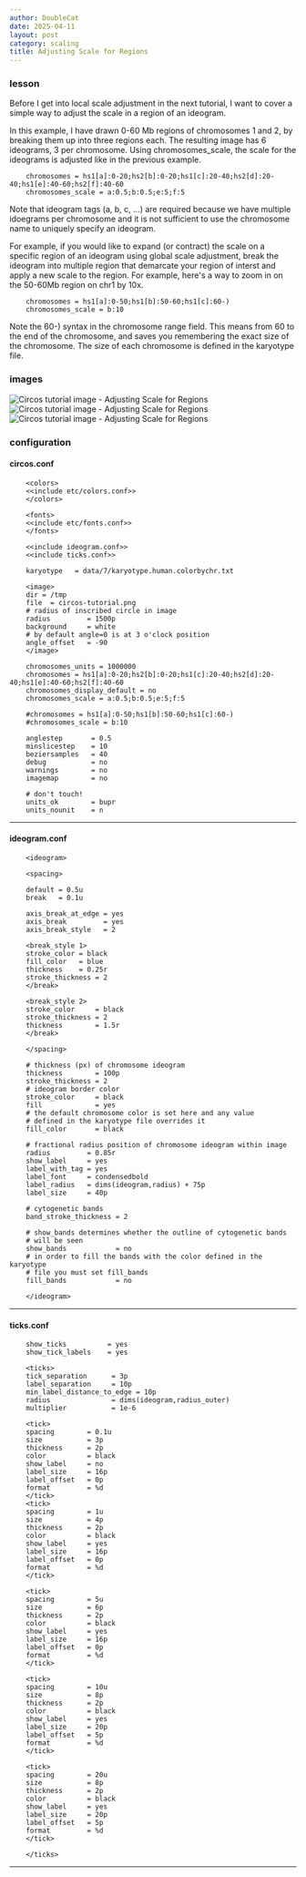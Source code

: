 ```yaml
---
author: DoubleCat
date: 2025-04-11
layout: post
category: scaling
title: Adjusting Scale for Regions
---
```


### lesson
Before I get into local scale adjustment in the next tutorial, I want to cover
a simple way to adjust the scale in a region of an ideogram.

In this example, I have drawn 0-60 Mb regions of chromosomes 1 and 2, by
breaking them up into three regions each. The resulting image has 6 ideograms,
3 per chromosome. Using chromosomes_scale, the scale for the ideograms is
adjusted like in the previous example.

```    
    chromosomes = hs1[a]:0-20;hs2[b]:0-20;hs1[c]:20-40;hs2[d]:20-40;hs1[e]:40-60;hs2[f]:40-60
    chromosomes_scale = a:0.5;b:0.5;e:5;f:5
```
Note that ideogram tags (a, b, c, ...) are required because we have multiple
idoegrams per chromosome and it is not sufficient to use the chromosome name
to uniquely specify an ideogram.

For example, if you would like to expand (or contract) the scale on a specific
region of an ideogram using global scale adjustment, break the ideogram into
multiple region that demarcate your region of interst and apply a new scale to
the region. For example, here's a way to zoom in on the 50-60Mb region on chr1
by 10x.

```    
    chromosomes = hs1[a]:0-50;hs1[b]:50-60;hs1[c]:60-)
    chromosomes_scale = b:10
```
Note the 60-) syntax in the chromosome range field. This means from 60 to the
end of the chromosome, and saves you remembering the exact size of the
chromosome. The size of each chromosome is defined in the karyotype file.
### images
![Circos tutorial image - Adjusting Scale for
Regions](/documentation/tutorials/scaling/scale_regions/img/01.png) ![Circos
tutorial image - Adjusting Scale for
Regions](/documentation/tutorials/scaling/scale_regions/img/02.png) ![Circos
tutorial image - Adjusting Scale for
Regions](/documentation/tutorials/scaling/scale_regions/img/03.png)
### configuration
#### circos.conf
```    
    <colors>
    <<include etc/colors.conf>>
    </colors>
    
    <fonts>
    <<include etc/fonts.conf>>
    </fonts>
    
    <<include ideogram.conf>>
    <<include ticks.conf>>
    
    karyotype   = data/7/karyotype.human.colorbychr.txt
    
    <image>
    dir = /tmp
    file  = circos-tutorial.png
    # radius of inscribed circle in image
    radius         = 1500p
    background     = white
    # by default angle=0 is at 3 o'clock position
    angle_offset   = -90
    </image>
    
    chromosomes_units = 1000000
    chromosomes = hs1[a]:0-20;hs2[b]:0-20;hs1[c]:20-40;hs2[d]:20-40;hs1[e]:40-60;hs2[f]:40-60
    chromosomes_display_default = no
    chromosomes_scale = a:0.5;b:0.5;e:5;f:5
    
    #chromosomes = hs1[a]:0-50;hs1[b]:50-60;hs1[c]:60-)
    #chromosomes_scale = b:10
    
    anglestep       = 0.5
    minslicestep    = 10
    beziersamples   = 40
    debug           = no
    warnings        = no
    imagemap        = no
    
    # don't touch!
    units_ok        = bupr
    units_nounit    = n
``````
  

* * *

#### ideogram.conf
```    
    <ideogram>
    
    <spacing>
    
    default = 0.5u
    break   = 0.1u
    
    axis_break_at_edge = yes
    axis_break         = yes
    axis_break_style   = 2
    
    <break_style 1>
    stroke_color = black
    fill_color   = blue
    thickness    = 0.25r
    stroke_thickness = 2
    </break>
    
    <break_style 2>
    stroke_color     = black
    stroke_thickness = 2
    thickness        = 1.5r
    </break>
    
    </spacing>
    
    # thickness (px) of chromosome ideogram
    thickness        = 100p
    stroke_thickness = 2
    # ideogram border color
    stroke_color     = black
    fill             = yes
    # the default chromosome color is set here and any value
    # defined in the karyotype file overrides it
    fill_color       = black
    
    # fractional radius position of chromosome ideogram within image
    radius         = 0.85r
    show_label     = yes
    label_with_tag = yes
    label_font     = condensedbold
    label_radius   = dims(ideogram,radius) + 75p
    label_size     = 40p
    
    # cytogenetic bands
    band_stroke_thickness = 2
    
    # show_bands determines whether the outline of cytogenetic bands
    # will be seen
    show_bands            = no
    # in order to fill the bands with the color defined in the karyotype
    # file you must set fill_bands
    fill_bands            = no
    
    </ideogram>
``````
  

* * *

#### ticks.conf
```    
    show_ticks          = yes
    show_tick_labels    = yes
    
    <ticks>
    tick_separation      = 3p
    label_separation     = 10p
    min_label_distance_to_edge = 10p
    radius               = dims(ideogram,radius_outer)
    multiplier           = 1e-6
    
    <tick>
    spacing        = 0.1u
    size           = 3p
    thickness      = 2p
    color          = black
    show_label     = no
    label_size     = 16p
    label_offset   = 0p
    format         = %d
    </tick>
    <tick>
    spacing        = 1u
    size           = 4p
    thickness      = 2p
    color          = black
    show_label     = yes
    label_size     = 16p
    label_offset   = 0p
    format         = %d
    </tick>
    
    <tick>
    spacing        = 5u
    size           = 6p
    thickness      = 2p
    color          = black
    show_label     = yes
    label_size     = 16p
    label_offset   = 0p
    format         = %d
    </tick>
    
    <tick>
    spacing        = 10u
    size           = 8p
    thickness      = 2p
    color          = black
    show_label     = yes
    label_size     = 20p
    label_offset   = 5p
    format         = %d
    </tick>
    
    <tick>
    spacing        = 20u
    size           = 8p
    thickness      = 2p
    color          = black
    show_label     = yes
    label_size     = 20p
    label_offset   = 5p
    format         = %d
    </tick>
    
    </ticks>
```
  

* * *
